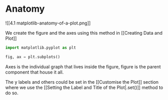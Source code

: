 # Anatomy
![[4.1 matplotlib-anatomy-of-a-plot.png]]

We create the figure and the axes using this method in [[Creating Data and Plot]]
```python
import matplotlib.pyplot as plt

fig, ax = plt.subplots()
```

Axes is the individual graph that lives inside the figure, figure is the parent component that house it all. 

The y labels and others could be set in the [[Customise the Plot]] section where we use the  [[Setting the Label and Title of the Plot|.set()]] method to do so.

